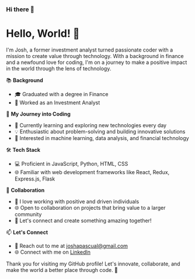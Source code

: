 ### Hi there 👋

# Hello, World! 👋

I'm Josh, a former investment analyst turned passionate coder with a mission to create value through technology. With a background in finance and a newfound love for coding, I'm on a journey to make a positive impact in the world through the lens of technology.

📚 **Background**
- 🎓 Graduated with a degree in Finance
- 💼 Worked as an Investment Analyst

🚀 **My Journey into Coding**
- 🌱 Currently learning and exploring new technologies every day
- 💡 Enthusiastic about problem-solving and building innovative solutions
- 🤖 Interested in machine learning, data analysis, and financial technology

🛠️ **Tech Stack**
- 💻 Proficient in JavaScript, Python, HTML, CSS
- 🌐 Familiar with web development frameworks like React, Redux, Express.js, Flask

🤝 **Collaboration**
- 👥 I love working with positive and driven individuals
- 🌐 Open to collaboration on projects that bring value to a larger community
- 💬 Let's connect and create something amazing together!

📫 **Let's Connect**
- 📧 Reach out to me at joshapascual@gmail.com
- 🌐 Connect with me on [LinkedIn](https://www.linkedin.com/in/josh-pascual)

Thank you for visiting my GitHub profile! Let's innovate, collaborate, and make the world a better place through code. 🚀


<!--
**joshpas24/joshpas24** is a ✨ _special_ ✨ repository because its `README.md` (this file) appears on your GitHub profile.

Here are some ideas to get you started:

- 🔭 I’m currently working on ...
- 🌱 I’m currently learning ...
- 👯 I’m looking to collaborate on ...
- 🤔 I’m looking for help with ...
- 💬 Ask me about ...
- 📫 How to reach me: ...
- 😄 Pronouns: ...
- ⚡ Fun fact: ...
-->
